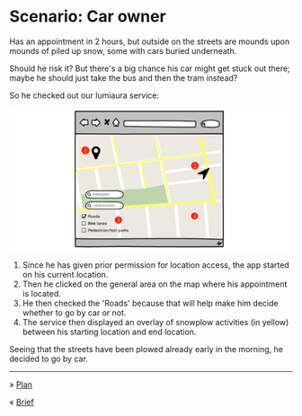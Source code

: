 Scenario: Car owner
===

Has an appointment in 2 hours, but outside on the streets are mounds upon mounds of piled up snow, some with cars buried underneath.
 
Should he risk it? But there's a big chance his car might get stuck out there; maybe he should just take the bus and then the tram instead?


So he checked out our lumiaura service:

![](assets/20190130174725.png)

1. Since he has given prior permission for location access, the app started on his current location.
2. Then he clicked on the general area on the map where his appointment is located.
3. He then checked the 'Roads' because that will help make him decide whether to go by car or not.
4. The service then displayed an overlay of snowplow activities (in yellow) between his starting location and end location.

Seeing that the streets have been plowed already early in the morning, he decided to go by car.

---

» [Plan](Plan.md)

« [Brief](Brief.md)
